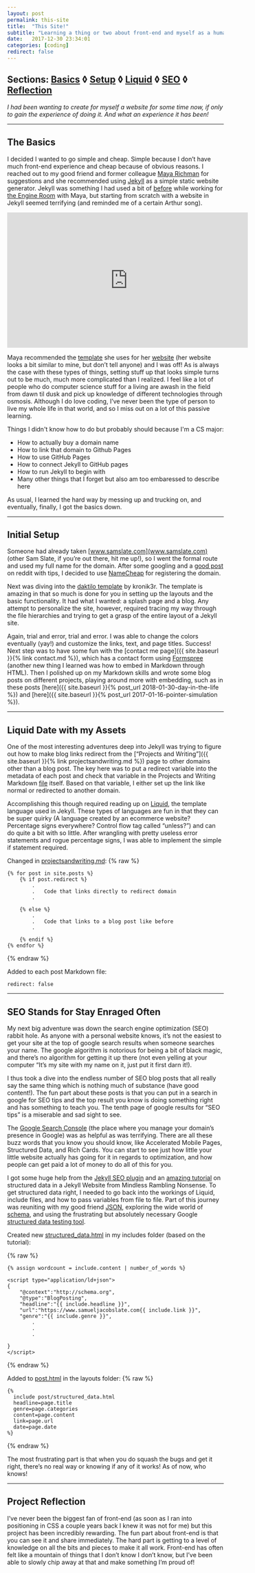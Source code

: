 ```yaml
---
layout: post
permalink: this-site
title:  "This Site!"
subtitle: "Learning a thing or two about front-end and myself as a human"
date:   2017-12-30 23:34:01
categories: [coding]
redirect: false
---
```

## Sections: [Basics](#basics) ◊ [Setup](#initialSetup) ◊ [Liquid](#liquid) ◊ [SEO](#seo) ◊ [Reflection](#reflection)


_I had been wanting to create for myself a website for some time now, if only to gain the experience of doing it. And what an experience it has been!_

---
<a name="basics"></a>
## The Basics


I decided I wanted to go simple and cheap. Simple because I don’t have much front-end experience and cheap because of obvious reasons. I reached out to my good friend and former colleague [Maya Richman][maya] for suggestions and she recommended using [Jekyll][jekyll] as a simple static website generator. Jekyll was something I had used a bit of [before][library] while working for [the Engine Room][ter] with Maya, but starting from scratch with a website in Jekyll seemed terrifying (and reminded me of a certain Arthur song).

<iframe width="560" height="315" src="https://www.youtube.com/embed/nHDmQ9Q30I0" frameborder="0" gesture="media" allow="encrypted-media" allowfullscreen></iframe>


Maya recommended the [template][template] she uses for her [website][maya] (her website looks a bit similar to mine, but don’t tell anyone) and I was off! As is always the case with these types of things, setting stuff up that looks simple turns out to be much, much more complicated than I realized. I feel like a lot of people who do computer science stuff for a living are awash in the field from dawn til dusk and pick up knowledge of different technologies through osmosis. Although I do love coding, I’ve never been the type of person to live my whole life in that world, and so I miss out on a lot of this passive learning.

Things I didn't know how to do but probably should because I'm a CS major:
- How to actually buy a domain name
- How to link that domain to Github Pages
- How to use GitHub Pages
- How to connect Jekyll to GitHub pages
- How to run Jekyll to begin with
- Many other things that I forget but also am too embaressed to describe here

As usual, I learned the hard way by messing up and trucking on, and eventually, finally, I got the basics down. 

---
<a name="initialSetup"></a>

## Initial Setup

Someone had already taken [www.samslate.com](www.samslate.com) (other Sam Slate, if you’re out there, hit me up!), so I went the formal route and used my full name for the domain. After some googling and a [good post][redditpost] on reddit with tips, I decided to use [NameCheap](https://www.namecheap.com/) for registering the domain.

Next was diving into the [daktilo template][template] by kronik3r. The template is amazing in that so much is done for you in setting up the layouts and the basic functionality. It had what I wanted: a splash page and a blog. Any attempt to personalize the site, however, required tracing my way through the file hierarchies and trying to get a grasp of the entire layout of a Jekyll site. 

Again, trial and error, trial and error. I was able to change the colors eventually (yay!) and customize the links, text, and page titles. Success! Next step was to have some fun with the [contact me page]({{ site.baseurl }}{% link contact.md %}), which has a contact form using [Formspree](https://formspree.io/) (another new thing I learned was how to embed in Markdown through HTML). Then I polished up on my Markdown skills and wrote some blog posts on different projects, playing around more with embedding, such as in these posts [here]({{ site.baseurl }}{% post_url 2018-01-30-day-in-the-life %}) and [here]({{ site.baseurl }}{% post_url 2017-01-16-pointer-simulation %}).

---
<a name="liquid"></a>
## Liquid Date with my Assets

One of the most interesting adventures deep into Jekyll was trying to figure out how to make blog links redirect from the [“Projects and Writing”]({{ site.baseurl }}{% link projectsandwriting.md %}) page to other domains other than a blog post. The key here was to put a redirect variable into the metadata of each post and check that variable in the Projects and Writing Markdown [file][pandwmarkdown] itself. Based on that variable, I either set up the link like normal or redirected to another domain.

Accomplishing this though required reading up on [Liquid][liquid], the template language used in Jekyll. These types of languages are fun in that they can be super quirky (A language created by an ecommerce website? Percentage signs everywhere?  Control flow tag called “unless?”) and can do quite a bit with so little. After wrangling with pretty useless error statements and rogue percentage signs, I was able to implement the simple if statement required.

Changed in [projectsandwriting.md][pandwmarkdown]:
{% raw %}
```liquid
{% for post in site.posts %}
    {% if post.redirect %}
    	.
    	.	Code that links directly to redirect domain
    	.

    {% else %}
    	.
    	.	Code that links to a blog post like before
    	.

    {% endif %}
{% endfor %}
```
{% endraw %}

Added to each post Markdown file:
```
redirect: false
```

---
<a name="seo"></a>
## SEO Stands for Stay Enraged Often 

My next big adventure was down the search engine optimization (SEO) rabbit hole. As anyone with a personal website knows, it’s not the easiest to get your site at the top of google search results when someone searches your name. The google algorithm is notorious for being a bit of black magic, and there’s no algorithm for getting it up there (not even yelling at your computer “It’s my site with my name on it, just put it first darn it!). 	

I thus took a dive into the endless number of SEO blog posts that all really say the same thing which is nothing much of substance (have good content!). The fun part about these posts is that you can put in a search in google for SEO tips and the top result you know is doing something right and has something to teach you. The tenth page of google results for “SEO tips” is a miserable and sad sight to see. 

The [Google Search Console][GSC] (the place where you manage your domain’s presence in Google) was as helpful as was  terrifying. There are all these buzz words that you know you should know, like Accelerated Mobile Pages, Structured Data, and Rich Cards. You can start to see just how little your little website actually has going for it in regards to optimization, and how people can get paid a lot of money to do all of this for you. 

I got some huge help from the [Jekyll SEO plugin][jseo] and an [amazing tutorial][sdtutorial] on structured data in a Jekyll Website from Mindless Rambling Nonsense. To get structured data right, I needed to go back into the workings of Liquid, include files, and how to pass variables from file to file. Part of this journey was reuniting with my good friend [JSON][jsonld], exploring the wide world of [schema][schema], and using the frustrating but absolutely necessary Google [structured data testing tool][sdtt]. 

Created new [structured_data.html][sdmarkdown] in my includes folder (based on the tutorial):

{% raw %}
```
{% assign wordcount = include.content | number_of_words %}

<script type="application/ld+json">
{  
    "@context":"http://schema.org",
    "@type":"BlogPosting",
    "headline":"{{ include.headline }}",
    "url":"https://www.samueljacobslate.com{{ include.link }}",
    "genre":"{{ include.genre }}",
    	.
    	.
    	.

}  
</script>
```
{% endraw %}

Added to [post.html][postmarkdown] in the layouts folder:
{% raw %}
```
{% 
  include post/structured_data.html
  headline=page.title
  genre=page.categories
  content=page.content
  link=page.url
  date=page.date 
%}
```
{% endraw %}

The most frustrating part is that when you do squash the bugs and get it right, there’s no real way or knowing if any of it works! As of now, who knows!

---
<a name="reflection"></a>
## Project Reflection

I’ve never been the biggest fan of front-end (as soon as I ran into positioning in CSS a couple years back I knew it was not for me) but this project has been incredibly rewarding. The fun part about front-end is that you can see it and share immediately. The hard part is getting to a level of knowledge on all the bits and pieces to make it all work. Front-end has often felt like a mountain of things that I don’t know I don’t know, but I’ve been able to slowly chip away at that and make something I’m proud of! 



[maya]: https://mayarichman.github.io/
[jekyll]:   https://jekyllrb.com/
[library]: https://jekyllrb.com/
[ter]: https://www.theengineroom.org/
[template]: https://github.com/kronik3r/daktilo
[redditpost]: https://www.reddit.com/r/web_design/comments/3ht67e/what_is_good_place_to_buy_a_domain_name_ive_heard/  
[pandw]: http://www.samueljacobslate.com/projectsandwriting
[liquid]: http://shopify.github.io/liquid/
[pandwmarkdown]: https://github.com/sam-slate/sam-slate.github.io/blob/master/projectsandwriting.md
[GSC]: https://www.google.com/webmasters/tools/home?hl=en&authuser=0
[jseo]: https://github.com/jekyll/jekyll-seo-tag
[sdtutorial]: http://pauldambra.github.io/structured-data-with-jekyll.html
[jsonld]: https://json-ld.org/
[schema]: http://schema.org/
[sdtt]: https://search.google.com/structured-data/testing-tool
[sdmarkdown]: https://github.com/sam-slate/sam-slate.github.io/blob/master/_includes/post/structured_data.html
[postmarkdown]: https://github.com/sam-slate/sam-slate.github.io/blob/master/_layouts/post.html
